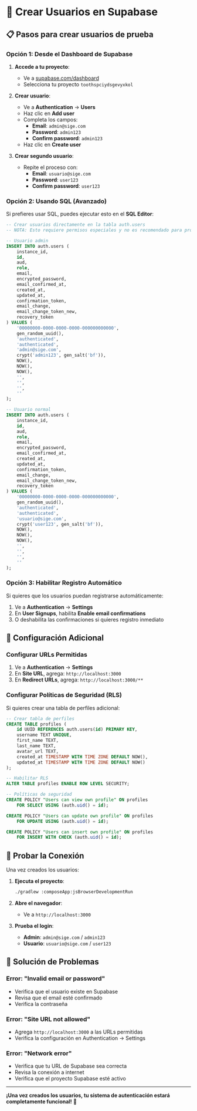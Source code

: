 # 👤 Crear Usuarios en Supabase

## 📋 Pasos para crear usuarios de prueba

### **Opción 1: Desde el Dashboard de Supabase**

1. **Accede a tu proyecto**:
   - Ve a [supabase.com/dashboard](https://supabase.com/dashboard)
   - Selecciona tu proyecto `toothspciydsgevyxkol`

2. **Crear usuario**:
   - Ve a **Authentication** → **Users**
   - Haz clic en **Add user**
   - Completa los campos:
     - **Email**: `admin@sige.com`
     - **Password**: `admin123`
     - **Confirm password**: `admin123`
   - Haz clic en **Create user**

3. **Crear segundo usuario**:
   - Repite el proceso con:
     - **Email**: `usuario@sige.com`
     - **Password**: `user123`
     - **Confirm password**: `user123`

### **Opción 2: Usando SQL (Avanzado)**

Si prefieres usar SQL, puedes ejecutar esto en el **SQL Editor**:

```sql
-- Crear usuarios directamente en la tabla auth.users
-- NOTA: Esto requiere permisos especiales y no es recomendado para producción

-- Usuario admin
INSERT INTO auth.users (
    instance_id,
    id,
    aud,
    role,
    email,
    encrypted_password,
    email_confirmed_at,
    created_at,
    updated_at,
    confirmation_token,
    email_change,
    email_change_token_new,
    recovery_token
) VALUES (
    '00000000-0000-0000-0000-000000000000',
    gen_random_uuid(),
    'authenticated',
    'authenticated',
    'admin@sige.com',
    crypt('admin123', gen_salt('bf')),
    NOW(),
    NOW(),
    NOW(),
    '',
    '',
    '',
    ''
);

-- Usuario normal
INSERT INTO auth.users (
    instance_id,
    id,
    aud,
    role,
    email,
    encrypted_password,
    email_confirmed_at,
    created_at,
    updated_at,
    confirmation_token,
    email_change,
    email_change_token_new,
    recovery_token
) VALUES (
    '00000000-0000-0000-0000-000000000000',
    gen_random_uuid(),
    'authenticated',
    'authenticated',
    'usuario@sige.com',
    crypt('user123', gen_salt('bf')),
    NOW(),
    NOW(),
    NOW(),
    '',
    '',
    '',
    ''
);
```

### **Opción 3: Habilitar Registro Automático**

Si quieres que los usuarios puedan registrarse automáticamente:

1. Ve a **Authentication** → **Settings**
2. En **User Signups**, habilita **Enable email confirmations**
3. O deshabilita las confirmaciones si quieres registro inmediato

## 🔧 Configuración Adicional

### **Configurar URLs Permitidas**

1. Ve a **Authentication** → **Settings**
2. En **Site URL**, agrega: `http://localhost:3000`
3. En **Redirect URLs**, agrega: `http://localhost:3000/**`

### **Configurar Políticas de Seguridad (RLS)**

Si quieres crear una tabla de perfiles adicional:

```sql
-- Crear tabla de perfiles
CREATE TABLE profiles (
    id UUID REFERENCES auth.users(id) PRIMARY KEY,
    username TEXT UNIQUE,
    first_name TEXT,
    last_name TEXT,
    avatar_url TEXT,
    created_at TIMESTAMP WITH TIME ZONE DEFAULT NOW(),
    updated_at TIMESTAMP WITH TIME ZONE DEFAULT NOW()
);

-- Habilitar RLS
ALTER TABLE profiles ENABLE ROW LEVEL SECURITY;

-- Políticas de seguridad
CREATE POLICY "Users can view own profile" ON profiles
    FOR SELECT USING (auth.uid() = id);

CREATE POLICY "Users can update own profile" ON profiles
    FOR UPDATE USING (auth.uid() = id);

CREATE POLICY "Users can insert own profile" ON profiles
    FOR INSERT WITH CHECK (auth.uid() = id);
```

## 🧪 Probar la Conexión

Una vez creados los usuarios:

1. **Ejecuta el proyecto**:
   ```bash
   ./gradlew :composeApp:jsBrowserDevelopmentRun
   ```

2. **Abre el navegador**:
   - Ve a `http://localhost:3000`

3. **Prueba el login**:
   - **Admin**: `admin@sige.com` / `admin123`
   - **Usuario**: `usuario@sige.com` / `user123`

## 🚨 Solución de Problemas

### **Error: "Invalid email or password"**
- Verifica que el usuario existe en Supabase
- Revisa que el email esté confirmado
- Verifica la contraseña

### **Error: "Site URL not allowed"**
- Agrega `http://localhost:3000` a las URLs permitidas
- Verifica la configuración en Authentication → Settings

### **Error: "Network error"**
- Verifica que tu URL de Supabase sea correcta
- Revisa la conexión a internet
- Verifica que el proyecto Supabase esté activo

---

**¡Una vez creados los usuarios, tu sistema de autenticación estará completamente funcional!** 🎉
